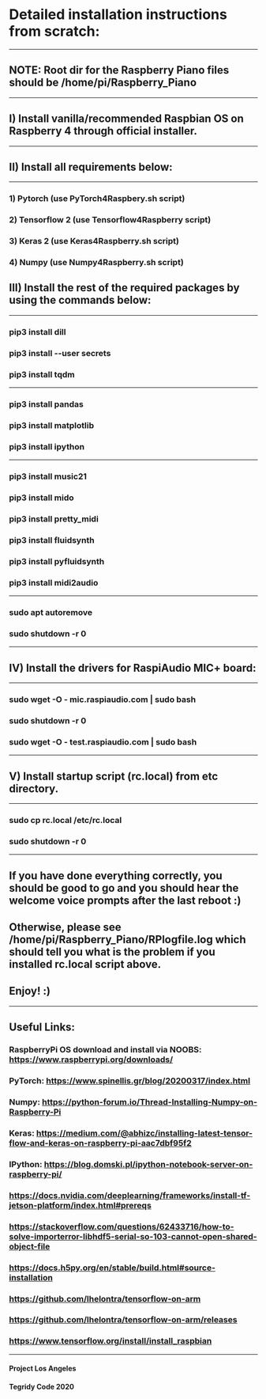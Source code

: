 # Detailed installation instructions from scratch:

***

## NOTE: Root dir for the Raspberry Piano files should be /home/pi/Raspberry_Piano

***

## I) Install vanilla/recommended Raspbian OS on Raspberry 4 through official installer.
***
## II) Install all requirements below:
***
### 1) Pytorch (use PyTorch4Raspbery.sh script)

### 2) Tensorflow 2 (use Tensorflow4Raspberry script)

### 3) Keras 2 (use Keras4Raspberry.sh script)

### 4) Numpy (use Numpy4Raspberry.sh script)

## III) Install the rest of the required packages by using the commands below:
***
### pip3 install dill
### pip3 install --user secrets
### pip3 install tqdm

***

### pip3 install pandas
### pip3 install matplotlib
### pip3 install ipython

***

### pip3 install music21
### pip3 install mido
### pip3 install pretty_midi
### pip3 install fluidsynth
### pip3 install pyfluidsynth
### pip3 install midi2audio

***

### sudo apt autoremove
### sudo shutdown -r 0

***

## IV) Install the drivers for RaspiAudio MIC+ board:
***
### sudo wget -O - mic.raspiaudio.com | sudo bash
### sudo shutdown -r 0
### sudo wget -O - test.raspiaudio.com | sudo bash

***
## V) Install startup script (rc.local) from etc directory.
***

### sudo cp rc.local /etc/rc.local
### sudo shutdown -r 0

***
## If you have done everything correctly, you should be good to go and you should hear the welcome voice prompts after the last reboot :)
## Otherwise, please see /home/pi/Raspberry_Piano/RPlogfile.log which should tell you what is the problem if you installed rc.local script above.

## Enjoy! :)

***
## Useful Links:

### RaspberryPi OS download and install via NOOBS: https://www.raspberrypi.org/downloads/
### PyTorch: https://www.spinellis.gr/blog/20200317/index.html
### Numpy: https://python-forum.io/Thread-Installing-Numpy-on-Raspberry-Pi
### Keras: https://medium.com/@abhizc/installing-latest-tensor-flow-and-keras-on-raspberry-pi-aac7dbf95f2
### IPython: https://blog.domski.pl/ipython-notebook-server-on-raspberry-pi/

### https://docs.nvidia.com/deeplearning/frameworks/install-tf-jetson-platform/index.html#prereqs
### https://stackoverflow.com/questions/62433716/how-to-solve-importerror-libhdf5-serial-so-103-cannot-open-shared-object-file
### https://docs.h5py.org/en/stable/build.html#source-installation
### https://github.com/lhelontra/tensorflow-on-arm
### https://github.com/lhelontra/tensorflow-on-arm/releases
### https://www.tensorflow.org/install/install_raspbian
***

#### Project Los Angeles
#### Tegridy Code 2020

